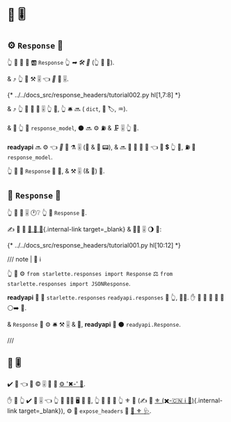 # 📨 🎚

## ⚙️ `Response` 🔢

👆 💪 📣 🔢 🆎 `Response` 👆 *➡ 🛠️ 🔢* (👆 💪 🍪).

&amp; ⤴️ 👆 💪 ⚒ 🎚 👈 *🔀* 📨 🎚.

{* ../../docs_src/response_headers/tutorial002.py hl[1,7:8] *}

&amp; ⤴️ 👆 💪 📨 🙆 🎚 👆 💪, 👆 🛎 🔜 ( `dict`, 💽 🏷, ♒️).

&amp; 🚥 👆 📣 `response_model`, ⚫️ 🔜 ⚙️ ⛽ &amp; 🗜 🎚 👆 📨.

**readyapi** 🔜 ⚙️ 👈 *🔀* 📨 ⚗ 🎚 (🍪 &amp; 👔 📟), &amp; 🔜 🚮 👫 🏁 📨 👈 🔌 💲 👆 📨, ⛽ 🙆 `response_model`.

👆 💪 📣 `Response` 🔢 🔗, &amp; ⚒ 🎚 (&amp; 🍪) 👫.

## 📨 `Response` 🔗

👆 💪 🚮 🎚 🕐❔ 👆 📨 `Response` 🔗.

✍ 📨 🔬 [📨 📨 🔗](response-directly.md){.internal-link target=_blank} &amp; 🚶‍♀️ 🎚 🌖 🔢:

{* ../../docs_src/response_headers/tutorial001.py hl[10:12] *}

/// note | 📡 ℹ

👆 💪 ⚙️ `from starlette.responses import Response` ⚖️ `from starlette.responses import JSONResponse`.

**readyapi** 🚚 🎏 `starlette.responses` `readyapi.responses` 🏪 👆, 👩‍💻. ✋️ 🌅 💪 📨 👟 🔗 ⚪️➡️ 💃.

 &amp; `Response` 💪 ⚙️ 🛎 ⚒ 🎚 &amp; 🍪, **readyapi** 🚚 ⚫️ `readyapi.Response`.

///

## 🛃 🎚

✔️ 🤯 👈 🛃 © 🎚 💪 🚮 <a href="https://developer.mozilla.org/en-US/docs/Web/HTTP/Headers" class="external-link" target="_blank">⚙️ '✖-' 🔡</a>.

✋️ 🚥 👆 ✔️ 🛃 🎚 👈 👆 💚 👩‍💻 🖥 💪 👀, 👆 💪 🚮 👫 👆 ⚜ 📳 (✍ 🌅 [⚜ (✖️-🇨🇳 ℹ 🤝)](../tutorial/cors.md){.internal-link target=_blank}), ⚙️ 🔢 `expose_headers` 📄 <a href="https://www.starlette.io/middleware/#corsmiddleware" class="external-link" target="_blank">💃 ⚜ 🩺</a>.
